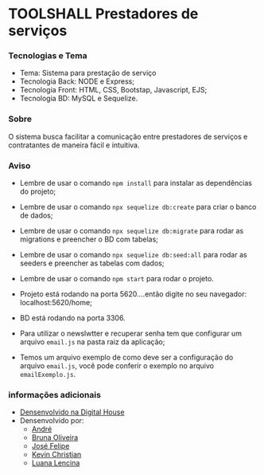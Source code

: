 # TOOLSHALL Prestadores de serviços
 ### Tecnologias e Tema
  - Tema: Sistema para prestação de serviço
  - Tecnologia Back: NODE e Express;
  - Tecnologia Front: HTML, CSS, Bootstap, Javascript, EJS;
  - Tecnologia BD: MySQL e Sequelize.
 
 ### Sobre
  O sistema busca facilitar a comunicação entre prestadores de serviços e contratantes de maneira fácil e intuitiva.

 ### Aviso
  - Lembre de usar o comando `npm install` para instalar as dependências do projeto;
  - Lembre de usar o comando `npx sequelize db:create` para criar o banco de dados;
  - Lembre de usar o comando `npx sequelize db:migrate` para rodar as migrations e preencher o BD com tabelas;
  - Lembre de usar o comando `npx sequelize db:seed:all` para rodar as seeders e preencher as tabelas com dados;
  - Lembre de usar o comando `npm start` para rodar o projeto.
  
  - Projeto está rodando na porta 5620....então digite no seu navegador: localhost:5620/home; 
  - BD está rodando na porta 3306.
  
  - Para utilizar o newslwtter e recuperar senha tem que configurar um arquivo `email.js` na pasta raiz da aplicação; 
  - Temos um arquivo exemplo de como deve ser a configuração do arquivo `email.js`, você pode conferir o exemplo no arquivo `emailExemplo.js`.
 
 ### informações adicionais
   - [Densenvolvido na Digital House](https://www.digitalhouse.com/br/)
   - Densenvolvido por:
     - [André](https://github.com/siqueiraandre88)
     - [Bruna Oliveira](https://github.com/brunaoflofl)
     - [José Felipe](https://github.com/joseFelipe7)
     - [Kevin Christian](https://github.com/kevinnchristian)
     - [Luana Lencina](https://github.com/LuanaLencinaS)
   

    

    

